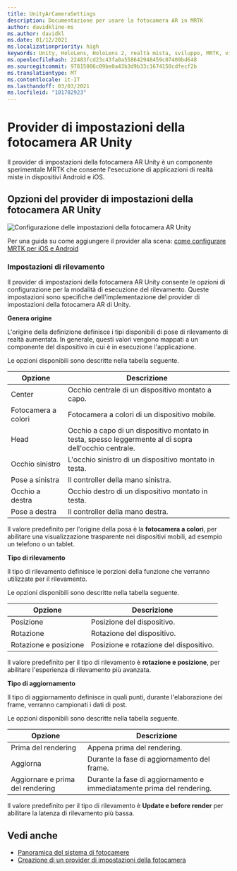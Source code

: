 ```yaml
---
title: UnityArCameraSettings
description: Documentazione per usare la fotocamera AR in MRTK
author: davidkline-ms
ms.author: davidkl
ms.date: 01/12/2021
ms.localizationpriority: high
keywords: Unity, HoloLens, HoloLens 2, realtà mista, sviluppo, MRTK, videocamera AR,
ms.openlocfilehash: 22483fcd23c43fa0a558642948459c07409bd648
ms.sourcegitcommit: 97815006c09be0a43b3d9b33c1674150cdfecf2b
ms.translationtype: MT
ms.contentlocale: it-IT
ms.lasthandoff: 03/03/2021
ms.locfileid: "101782923"
---
```

# <a name="unity-ar-camera-settings-provider"></a>Provider di impostazioni della fotocamera AR Unity

Il provider di impostazioni della fotocamera AR Unity è un componente sperimentale MRTK che consente l'esecuzione di applicazioni di realtà miste in dispositivi Android e iOS.

## <a name="unity-ar-camera-settings-provider-options"></a>Opzioni del provider di impostazioni della fotocamera AR Unity

![Configurazione delle impostazioni della fotocamera AR Unity](../Images/CameraSystem/UnityArSettingsConfiguration.png)

Per una guida su come aggiungere il provider alla scena: [come configurare MRTK per iOS e Android](../CrossPlatform/UsingARFoundation.md)

### <a name="tracking-settings"></a>Impostazioni di rilevamento

Il provider di impostazioni della fotocamera AR Unity consente le opzioni di configurazione per la modalità di esecuzione del rilevamento. Queste impostazioni sono specifiche dell'implementazione del provider di impostazioni della fotocamera AR di Unity.

**Genera origine**

L'origine della definizione definisce i tipi disponibili di pose di rilevamento di realtà aumentata. In generale, questi valori vengono mappati a un componente del dispositivo in cui è in esecuzione l'applicazione.

Le opzioni disponibili sono descritte nella tabella seguente.

| Opzione | Descrizione |
| --- | --- |
| Center | Occhio centrale di un dispositivo montato a capo. |
| Fotocamera a colori | Fotocamera a colori di un dispositivo mobile. |
| Head | Occhio a capo di un dispositivo montato in testa, spesso leggermente al di sopra dell'occhio centrale. |
| Occhio sinistro | L'occhio sinistro di un dispositivo montato in testa. |
| Pose a sinistra | Il controller della mano sinistra. |
| Occhio a destra | Occhio destro di un dispositivo montato in testa. |
| Pose a destra | Il controller della mano destra. |

Il valore predefinito per l'origine della posa è la **fotocamera a colori**, per abilitare una visualizzazione trasparente nei dispositivi mobili, ad esempio un telefono o un tablet.

**Tipo di rilevamento**

Il tipo di rilevamento definisce le porzioni della funzione che verranno utilizzate per il rilevamento.

Le opzioni disponibili sono descritte nella tabella seguente.

| Opzione | Descrizione |
| --- | --- |
| Posizione | Posizione del dispositivo. |
| Rotazione | Rotazione del dispositivo. |
| Rotazione e posizione | Posizione e rotazione del dispositivo. |

Il valore predefinito per il tipo di rilevamento è **rotazione e posizione**, per abilitare l'esperienza di rilevamento più avanzata.

**Tipo di aggiornamento**

Il tipo di aggiornamento definisce in quali punti, durante l'elaborazione dei frame, verranno campionati i dati di post.

Le opzioni disponibili sono descritte nella tabella seguente.

| Opzione | Descrizione |
| --- | --- |
| Prima del rendering | Appena prima del rendering. |
| Aggiorna | Durante la fase di aggiornamento del frame. |
| Aggiornare e prima del rendering | Durante la fase di aggiornamento e immediatamente prima del rendering. |

Il valore predefinito per il tipo di rilevamento è **Update e before render** per abilitare la latenza di rilevamento più bassa.

## <a name="see-also"></a>Vedi anche

- [Panoramica del sistema di fotocamere](CameraSystemOverview.md)
- [Creazione di un provider di impostazioni della fotocamera](CreateSettingsProvider.md)
